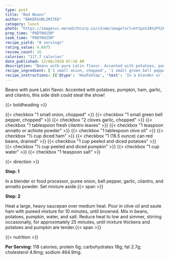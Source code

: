 ```yaml
---
type: post
title: "Red Beans"
author: "BAKERSUNLIMITED"
category: lunch
photo: "https://imagesvc.meredithcorp.io/v3/mm/image?url=https%3A%2F%2Fimages.media-allrecipes.com%2Fuserphotos%2F705295.jpg"
prep_time: "P0DT0H15M"
cook_time: "P0DT0H25M"
recipe_yield: "8 servings"
rating_value: 4.6875
review_count: 16
calories: "117.7 calories"
date_published: 12/08/2020 07:58 AM
description: "Beans with pure Latin flavor. Accented with potatoes, pumpkin, ham, garlic, and cilantro, this side dish could steal the show!"
recipe_ingredient: ['1 small onion, chopped', '1 small green bell pepper, chopped', '2 cloves garlic, chopped', '1 tablespoon fresh cilantro leaves', '1 teaspoon annatto or achiote powder', '1 tablespoon olive oil', '½ cup diced ham', '1 (16.5 ounce) can red beans, drained', '1 cup peeled and diced potatoes', '½ cup peeled and diced pumpkin', '1 cup water', '1 teaspoon salt']
recipe_instructions: [{'@type': 'HowToStep', 'text': 'In a blender or food processor, puree onion, bell pepper, garlic, cilantro, and annatto powder. Set mixture aside.\n'}, {'@type': 'HowToStep', 'text': 'Heat a large, heavy saucepan over medium heat. Pour in olive oil and saute ham with pureed mixture for 10 minutes, until browned. Mix in beans, potatoes, pumpkin, water, and salt. Reduce heat to low and simmer, stirring occasionally, for approximately 25 minutes, until mixture thickens and potatoes and pumpkin are tender.\n'}]
---
```


Beans with pure Latin flavor. Accented with potatoes, pumpkin, ham, garlic, and cilantro, this side dish could steal the show! 

{{< boldheading >}}

{{< checkbox "1 small onion, chopped" >}}
{{< checkbox "1 small green bell pepper, chopped" >}}
{{< checkbox "2 cloves garlic, chopped" >}}
{{< checkbox "1 tablespoon fresh cilantro leaves" >}}
{{< checkbox "1 teaspoon annatto or achiote powder" >}}
{{< checkbox "1 tablespoon olive oil" >}}
{{< checkbox "½ cup diced ham" >}}
{{< checkbox "1 (16.5 ounce) can red beans, drained" >}}
{{< checkbox "1 cup peeled and diced potatoes" >}}
{{< checkbox "½ cup peeled and diced pumpkin" >}}
{{< checkbox "1 cup water" >}}
{{< checkbox "1 teaspoon salt" >}}


{{< direction >}}

**Step: 1**

In a blender or food processor, puree onion, bell pepper, garlic, cilantro, and annatto powder. Set mixture aside.{{< span >}}

**Step: 2**

Heat a large, heavy saucepan over medium heat. Pour in olive oil and saute ham with pureed mixture for 10 minutes, until browned. Mix in beans, potatoes, pumpkin, water, and salt. Reduce heat to low and simmer, stirring occasionally, for approximately 25 minutes, until mixture thickens and potatoes and pumpkin are tender.{{< span >}}

{{< nutrition >}}

**Per Serving:** 118 calories; protein 6g; carbohydrates 18g; fat 2.7g; cholesterol 4.8mg; sodium 464.9mg.